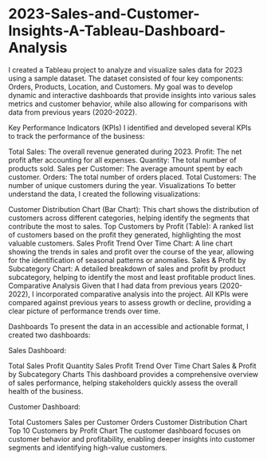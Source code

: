 # 2023-Sales-and-Customer-Insights-A-Tableau-Dashboard-Analysis

I created a Tableau project to analyze and visualize sales data for 2023 using a sample dataset. The dataset consisted of four key components: Orders, Products, Location, and Customers. My goal was to develop dynamic and interactive dashboards that provide insights into various sales metrics and customer behavior, while also allowing for comparisons with data from previous years (2020-2022).

Key Performance Indicators (KPIs)
I identified and developed several KPIs to track the performance of the business:

Total Sales: The overall revenue generated during 2023.
Profit: The net profit after accounting for all expenses.
Quantity: The total number of products sold.
Sales per Customer: The average amount spent by each customer.
Orders: The total number of orders placed.
Total Customers: The number of unique customers during the year.
Visualizations
To better understand the data, I created the following visualizations:

Customer Distribution Chart (Bar Chart): This chart shows the distribution of customers across different categories, helping identify the segments that contribute the most to sales.
Top Customers by Profit (Table): A ranked list of customers based on the profit they generated, highlighting the most valuable customers.
Sales Profit Trend Over Time Chart: A line chart showing the trends in sales and profit over the course of the year, allowing for the identification of seasonal patterns or anomalies.
Sales & Profit by Subcategory Chart: A detailed breakdown of sales and profit by product subcategory, helping to identify the most and least profitable product lines.
Comparative Analysis
Given that I had data from previous years (2020-2022), I incorporated comparative analysis into the project. All KPIs were compared against previous years to assess growth or decline, providing a clear picture of performance trends over time.

Dashboards
To present the data in an accessible and actionable format, I created two dashboards:

Sales Dashboard:

Total Sales
Profit
Quantity
Sales Profit Trend Over Time Chart
Sales & Profit by Subcategory Charts
This dashboard provides a comprehensive overview of sales performance, helping stakeholders quickly assess the overall health of the business.

Customer Dashboard:

Total Customers
Sales per Customer
Orders
Customer Distribution Chart
Top 10 Customers by Profit Chart
The customer dashboard focuses on customer behavior and profitability, enabling deeper insights into customer segments and identifying high-value customers.
